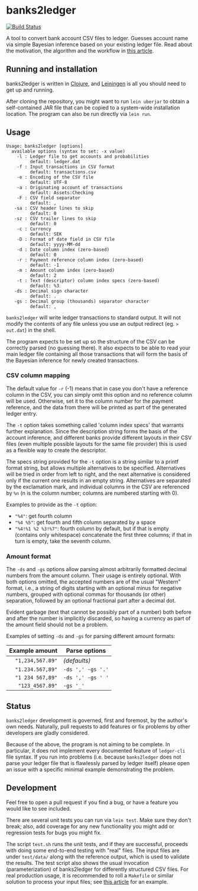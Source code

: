 # banks2ledger

[![Build Status](https://travis-ci.org/tomszilagyi/banks2ledger.svg?branch=master)](https://travis-ci.org/tomszilagyi/banks2ledger)

A tool to convert bank account CSV files to ledger. Guesses account
name via simple Bayesian inference based on your existing ledger file.
Read about the motivation, the algorithm and the workflow in [this
article].

## Running and installation

banks2ledger is written in [Clojure], and [Leiningen] is all you
should need to get up and running.

After cloning the repository, you might want to run `lein uberjar` to
obtain a self-contained JAR file that can be copied to a system-wide
installation location. The program can also be run directly via `lein
run`.

## Usage

    Usage: banks2ledger [options]
      available options (syntax to set: -x value)
        -l : Ledger file to get accounts and probabilities
             default: ledger.dat
        -f : Input transactions in CSV format
             default: transactions.csv
        -e : Encoding of the CSV file
             default: UTF-8
        -a : Originating account of transactions
             default: Assets:Checking
        -F : CSV field separator
             default: ,
       -sa : CSV header lines to skip
             default: 0
       -sz : CSV trailer lines to skip
             default: 0
        -c : Currency
             default: SEK
        -D : Format of date field in CSV file
             default: yyyy-MM-dd
        -d : Date column index (zero-based)
             default: 0
        -r : Payment reference column index (zero-based)
             default: -1
        -m : Amount column index (zero-based)
             default: 2
        -t : Text (descriptor) column index specs (zero-based)
             default: %3
       -ds : Decimal sign character
             default: .
       -gs : Decimal group (thousands) separator character
             default: ,


`banks2ledger` will write ledger transactions to standard output. It
will not modify the contents of any file unless you use an output
redirect (eg. `> out.dat`) in the shell.

The program expects to be set up so the structure of the CSV can be
correctly parsed (no guessing there). It also expects to be able to
read your main ledger file containing all those transactions that will
form the basis of the Bayesian inference for newly created
transactions.

### CSV column mapping

The default value for `-r` (-1) means that in case you don't have a
reference column in the CSV, you can simply omit this option and no
reference column will be used. Otherwise, set it to the column number
for the payment reference, and the data from there will be printed as
part of the generated ledger entry.

The `-t` option takes something called 'column index specs' that
warrants further explanation. Since the description string forms
the basis of the account inference, and different banks provide
different layouts in their CSV files (even multiple possible layouts
for the same file provider) this is used as a flexible way to create
the descriptor.

The specs string provided for the `-t` option is a string similar to a
printf format string, but allows multiple alternatives to be
specified.  Alternatives will be tried in order from left to right,
and the next alternative is considered only if the current one results
in an empty string. Alternatives are separated by the exclamation
mark, and individual columns in the CSV are referenced by `%n` (n is
the column number; columns are numbered starting with 0).

Examples to provide as the `-t` option:
 - `"%4"`: get fourth column
 - `"%4 %5"`: get fourth and fifth column separated by a space
 - `"%4!%1 %2 %3!%7"`: fourth column by default, but if that is empty
   (contains only whitespace) concatenate the first three columns; if
   that in turn is empty, take the seventh column.

### Amount format

The `-ds` and `-gs` options allow parsing almost arbitrarily formatted
decimal numbers from the amount column. Their usage is entirely
optional. With both options omitted, the accepted numbers are of the
usual "Western" format, i.e., a string of digits starting with an
optional minus for negative numbers, grouped with optional commas for
thousands (or other) separation, followed by an optional fractional
part after a decimal dot.

Evident garbage (text that cannot be possibly part of a number) both
before and after the number is implicitly discarded, so having a
currency as part of the amount field should not be a problem.

Examples of setting `-ds` and `-gs` for parsing different amount
formats:

|   Example amount | Parse options     |
|-----------------:|-------------------|
| `"1,234,567.89"` | *(defaults)*      |
| `"1.234.567,89"` | `-ds ',' -gs '.'` |
| `"1 234 567,89"` | `-ds ',' -gs ' '` |
|  `"123_4567.89"` |         `-gs '_'` |

## Status

`banks2ledger` development is governed, first and foremost, by the
author's own needs. Naturally, pull requests to add features or fix
problems by other developers are gladly considered.

Because of the above, the program is not aiming to be complete. In
particular, it does not implement every documented feature of
`ledger-cli` file syntax. If you run into problems (i.e. because
`banks2ledger` does not parse your ledger file that is flawlessly
parsed by ledger itself) please open an issue with a specific minimal
example demonstrating the problem.

## Development

Feel free to open a pull request if you find a bug, or have a feature
you would like to see included.

There are several unit tests you can run via `lein test`. Make sure
they don't break; also, add coverage for any new functionality you
might add or regression tests for bugs you might fix.

The script `test.sh` runs the unit tests, and if they are successful,
proceeds with doing some end-to-end testing with "real" files. The
input files are under `test/data/` along with the reference output,
which is used to validate the results. The test script also shows the
usual invocation (parameterization) of banks2ledger for differently
structured CSV files. For real production usage, it is recommended to
roll a `Makefile` or similar solution to process your input files; see
[this article] for an example.


[this article]:               https://tomszilagyi.github.io/payment-matching
[Clojure]:                    http://clojure.org
[Leiningen]:                  http://leiningen.org
